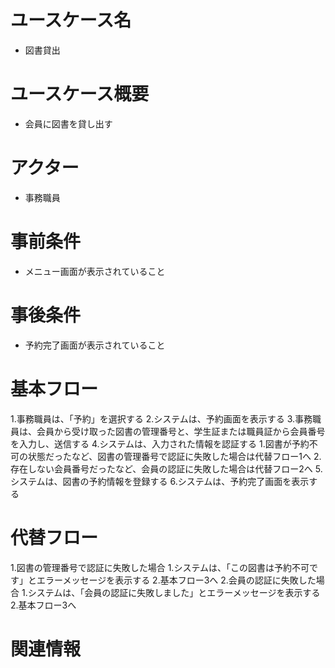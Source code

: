 # ユースケース名
- 図書貸出
# ユースケース概要
- 会員に図書を貸し出す
# アクター
- 事務職員
# 事前条件
- メニュー画面が表示されていること
# 事後条件
- 予約完了画面が表示されていること
# 基本フロー
1.事務職員は、「予約」を選択する
2.システムは、予約画面を表示する
3.事務職員は、会員から受け取った図書の管理番号と、学生証または職員証から会員番号を入力し、送信する
4.システムは、入力された情報を認証する
    1.図書が予約不可の状態だったなど、図書の管理番号で認証に失敗した場合は代替フロー1へ
    2.存在しない会員番号だったなど、会員の認証に失敗した場合は代替フロー2へ
5.システムは、図書の予約情報を登録する
6.システムは、予約完了画面を表示する

# 代替フロー
1.図書の管理番号で認証に失敗した場合
    1.システムは、「この図書は予約不可です」とエラーメッセージを表示する
    2.基本フロー3へ
2.会員の認証に失敗した場合
    1.システムは、「会員の認証に失敗しました」とエラーメッセージを表示する
    2.基本フロー3へ

# 関連情報